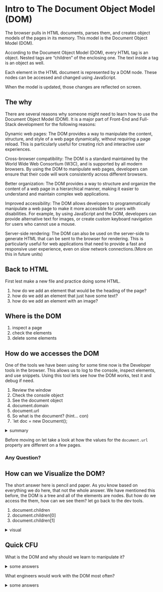 # Intro to The Document Object Model (DOM)

The browser pulls in HTML documents, parses them, and creates object models of the pages in its memory. This model is the Document Object Model (DOM).

According to the Document Object Model (DOM), every HTML tag is an object. Nested tags are “children” of the enclosing one. The text inside a tag is an object as well.

Each element in the HTML document is represented by a DOM node. These nodes can be accessed and changed using JavaScript.

When the model is updated, those changes are reflected on screen.

## The why

There are several reasons why someone might need to learn how to use the Document Object Model (DOM). It is a major part of Front-End and Full-Stack development for the following reasons:

Dynamic web pages: The DOM provides a way to manipulate the content, structure, and style of a web page dynamically, without requiring a page reload. This is particularly useful for creating rich and interactive user experiences.

Cross-browser compatibility: The DOM is a standard maintained by the World Wide Web Consortium (W3C), and is supported by all modern browsers. By using the DOM to manipulate web pages, developers can ensure that their code will work consistently across different browsers.

Better organization: The DOM provides a way to structure and organize the content of a web page in a hierarchical manner, making it easier to understand and maintain complex web applications.

Improved accessibility: The DOM allows developers to programmatically manipulate a web page to make it more accessible for users with disabilities. For example, by using JavaScript and the DOM, developers can provide alternative text for images, or create custom keyboard navigation for users who cannot use a mouse.

Server-side rendering: The DOM can also be used on the server-side to generate HTML that can be sent to the browser for rendering. This is particularly useful for web applications that need to provide a fast and responsive user experience, even on slow network connections.(More on this in future units)

## Back to HTML

First lest make a new file and practice doing some HTML.
1. how do we add an element that would be the heading of the page?
2. how do we add an element that just have some text?
3. how do we add an element with an image?

## Where is the DOM

1. inspect a page
2. check the elements 
3. delete some elements

## How do we accesses the DOM

One of the tools we have been using for some time now is the Developer tools in the browser. This allows us to log to the console, inspect elements, and use snippets. Using this tool lets see how the DOM works, test it and debug if need.

1. Review the window
2. Check the console object
3. See the document object
4. document.domain
5. document.url
6. So what is the document? (hint... con)
7. `let doc = new Document();


<details><summary>summary</summary>
We can use the Developer Tools to access, test and debug the DOM.
The document is a built in variable that is given to us by the browser.
It is an instance of the Document class and has many built in properties and methods that we will use to manipulate our web pages.
</details>

Before moving on let take a look at how the values for the `document.url` property are different on a few pages. 

### Any Question?

## How can we Visualize the DOM?

The short answer here is pencil and paper. As you know based on everything we do here, that not the whole answer. We have mentioned this before, the DOM is a tree and all of the elements are nodes. But how do we access the them, how can we see them? let go back to the dev tools.

1. document.children
2. document.children[0]
3. document.children[1]

<details><summary>visual</summary>
![the DOM](https://www.kirupa.com/cdn-cgi/mirage/83b7d9f226171f8d04b44b92cc4c76aa4b4f6206212b37f2317604a14b644e95/1280/html5/images/DOM_js_72.png)
</details>

## Quick CFU

What is the DOM and why should we learn to manipulate it?

<details><summary>some answers</summary>
* Manipulate webpages using JS
* Makes Dynamic webpage
* Dynamic webpages have a better User experience.

lets look at Wikipedia vs Youtube
</details>

What engineers would work with the DOM most often?

<details><summary>some answers</summary>
* Front-end Developers
* Full-Stack
</details>


